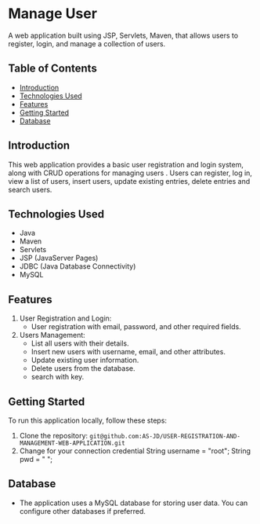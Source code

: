 # Manage User

A web application built using JSP, Servlets, Maven, that allows users to register, login, and manage a collection of users.

## Table of Contents

- [Introduction](#introduction)
- [Technologies Used](#technologies-used)
- [Features](#features)
- [Getting Started](#getting-started)
- [Database](#database)

## Introduction

This web application provides a basic user registration and login system, along with CRUD operations for managing users . 
Users can register, log in, view a list of users, insert  users, update existing entries,  delete entries
and search users.

## Technologies Used

- Java
- Maven
- Servlets
- JSP (JavaServer Pages)
- JDBC (Java Database Connectivity)
- MySQL
## Features
1. User Registration and Login:
   - User registration with email, password, and other required fields.
3. Users Management:
   - List all users with their details.
   - Insert new users with username, email, and other attributes.
   - Update existing user information.
   - Delete users from the database.
   - search with key.
## Getting Started

To run this application locally, follow these steps:

1. Clone the repository: `git@github.com:AS-JD/USER-REGISTRATION-AND-MANAGEMENT-WEB-APPLICATION.git`
2. Change for your connection credential
 String username = "root";
 String pwd = " ";

## Database

- The application uses a MySQL database for storing user data. You can configure other databases if preferred.
